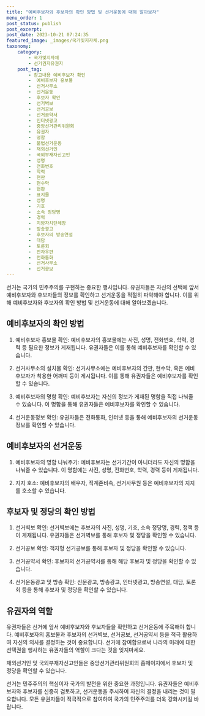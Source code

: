 ```yaml
---
title: "예비후보자와 후보자의 확인 방법 및 선거운동에 대해 알아보자"
menu_order: 1
post_status: publish
post_excerpt: 
post_date: 2023-10-21 07:24:35
featured_image: _images/국가및지자체.png
taxonomy:
    category:
        - 국가및지자체
        - 선거권자유권자
    post_tag:
        - 참고내용 예비후보자 확인
        -  예비후보자 홍보물
        -  선거사무소
        -  선거운동
        -  후보자 확인
        -  선거벽보
        -  선거공보
        -  선거공약서
        -  인터넷광고
        -  중앙선거관리위원회
        -  유권자
        -  명함
        -  불법선거운동
        -  재외선거인
        -  국외부재자신고인
        -  성명
        -  전화번호
        -  학력
        -  현판
        -  현수막
        -  현판
        -  표지물
        -  성명
        -  기호
        -  소속 정당명
        -  경력
        -  지방자치단체장
        -  방송광고
        -  후보자의 방송연설
        -  대담
        -  토론회
        -  전자우편
        -  전화통화
        -  선거사무소
        -  선거공보
---
```



선거는 국가의 민주주의를 구현하는 중요한 행사입니다. 유권자들은 자신의 선택에 앞서 예비후보자와 후보자들의 정보를 확인하고 선거운동을 적절히 파악해야 합니다. 이를 위해 예비후보자와 후보자의 확인 방법 및 선거운동에 대해 알아보겠습니다.

## 예비후보자의 확인 방법

1. 예비후보자 홍보물 확인: 예비후보자의 홍보물에는 사진, 성명, 전화번호, 학력, 경력 등 필요한 정보가 게재됩니다. 유권자들은 이를 통해 예비후보자를 확인할 수 있습니다.

2. 선거사무소의 설치물 확인: 선거사무소에는 예비후보자의 간판, 현수막, 혹은 예비후보자가 착용한 어깨띠 등이 게시됩니다. 이를 통해 유권자들은 예비후보자를 확인할 수 있습니다.

3. 예비후보자의 명함 확인: 예비후보자는 자신의 정보가 게재된 명함을 직접 나눠줄 수 있습니다. 이 명함을 통해 유권자들은 예비후보자를 확인할 수 있습니다.

4. 선거운동정보 확인: 유권자들은 전화통화, 인터넷 등을 통해 예비후보자의 선거운동정보를 확인할 수 있습니다.

## 예비후보자의 선거운동

1. 예비후보자의 명함 나눠주기: 예비후보자는 선거기간이 아니더라도 자신의 명함을 나눠줄 수 있습니다. 이 명함에는 사진, 성명, 전화번호, 학력, 경력 등이 게재됩니다.

2. 지지 호소: 예비후보자의 배우자, 직계존비속, 선거사무원 등은 예비후보자의 지지를 호소할 수 있습니다.

## 후보자 및 정당의 확인 방법

1. 선거벽보 확인: 선거벽보에는 후보자의 사진, 성명, 기호, 소속 정당명, 경력, 정책 등이 게재됩니다. 유권자들은 선거벽보를 통해 후보자 및 정당을 확인할 수 있습니다.

2. 선거공보 확인: 책자형 선거공보를 통해 후보자 및 정당을 확인할 수 있습니다.

3. 선거공약서 확인: 후보자의 선거공약서를 통해 해당 후보자 및 정당을 확인할 수 있습니다.

4. 선거운동광고 및 방송 확인: 신문광고, 방송광고, 인터넷광고, 방송연설, 대담, 토론회 등을 통해 후보자 및 정당을 확인할 수 있습니다.

## 유권자의 역할

유권자들은 선거에 앞서 예비후보자와 후보자들을 확인하고 선거운동에 주목해야 합니다. 예비후보자의 홍보물과 후보자의 선거벽보, 선거공보, 선거공약서 등을 적극 활용하여 자신의 의사를 결정하는 것이 중요합니다. 선거에 참여함으로써 나라의 미래에 대한 선택권을 행사하는 유권자들의 역할이 크다는 것을 잊지마세요.

재외선거인 및 국외부재자신고인들은 중앙선거관리위원회의 홈페이지에서 후보자 및 정당을 확인할 수 있습니다.

선거는 민주주의의 핵심이자 국가의 발전을 위한 중요한 과정입니다. 유권자들은 예비후보자와 후보자를 신중히 검토하고, 선거운동을 주시하여 자신의 결정을 내리는 것이 필요합니다. 모든 유권자들이 적극적으로 참여하여 국가의 민주주의를 더욱 강화시키길 바랍니다.

